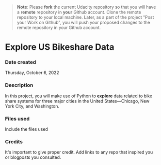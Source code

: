 >**Note**: Please **fork** the current Udacity repository so that you will have a **remote** repository in **your** Github account. Clone the remote repository to your local machine. Later, as a part of the project "Post your Work on Github", you will push your proposed changes to the remote repository in your Github account.

# Explore US Bikeshare Data

### Date created
Thursday, ‎October ‎6, ‎2022

### Description
In this project, you will make use of Python to **explore** data related to bike share systems for three major cities in the United States—Chicago, New York City, and Washington.

### Files used
Include the files used

### Credits
It's important to give proper credit. Add links to any repo that inspired you or blogposts you consulted.
